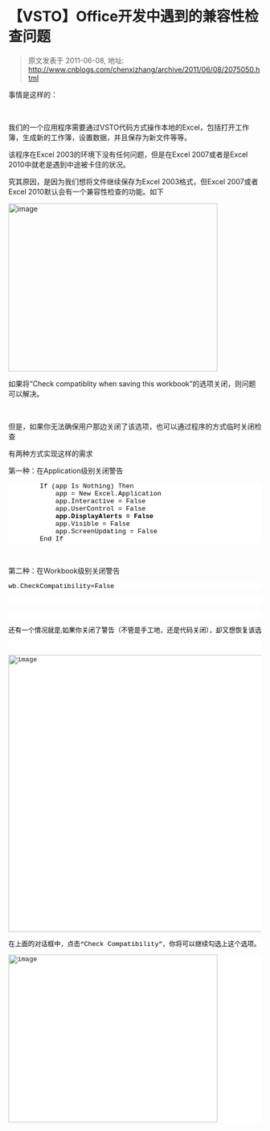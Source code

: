 # 【VSTO】Office开发中遇到的兼容性检查问题 
> 原文发表于 2011-06-08, 地址: http://www.cnblogs.com/chenxizhang/archive/2011/06/08/2075050.html 


<p>事情是这样的：</p> <p>&nbsp;</p> <p>我们的一个应用程序需要通过VSTO代码方式操作本地的Excel，包括打开工作簿，生成新的工作簿，设置数据，并且保存为新文件等等。</p> <p>该程序在Excel 2003的环境下没有任何问题，但是在Excel 2007或者是Excel 2010中就老是遇到中途被卡住的状况。</p> <p>究其原因，是因为我们想将文件继续保存为Excel 2003格式，但Excel 2007或者Excel 2010默认会有一个兼容性检查的功能。如下</p> <p><a href="http://www.xizhang.com/blogimages/VSTOOffice_ABA0/image.png"><img title="image" border="0" alt="image" src="http://www.xizhang.com/blogimages/VSTOOffice_ABA0/image_thumb.png" width="416" height="334"></a></p> <p>如果将“Check compatiblity when saving this workbook”的选项关闭，则问题可以解决。</p> <p>&nbsp;</p> <p>但是，如果你无法确保用户那边关闭了该选项，也可以通过程序的方式临时关闭检查</p> <p>有两种方式实现这样的需求</p> <p>第一种：在Application级别关闭警告</p><pre class="csharpcode">        If (app Is Nothing) Then
            app = New Excel.Application
            app.Interactive = False
            app.UserControl = False
           <strong> app.DisplayAlerts = False</strong>
            app.Visible = False
            app.ScreenUpdating = False
        End If</pre>
<style type="text/css">.csharpcode, .csharpcode pre
{
	font-size: small;
	color: black;
	font-family: consolas, "Courier New", courier, monospace;
	background-color: #ffffff;
	/*white-space: pre;*/
}
.csharpcode pre { margin: 0em; }
.csharpcode .rem { color: #008000; }
.csharpcode .kwrd { color: #0000ff; }
.csharpcode .str { color: #006080; }
.csharpcode .op { color: #0000c0; }
.csharpcode .preproc { color: #cc6633; }
.csharpcode .asp { background-color: #ffff00; }
.csharpcode .html { color: #800000; }
.csharpcode .attr { color: #ff0000; }
.csharpcode .alt 
{
	background-color: #f4f4f4;
	width: 100%;
	margin: 0em;
}
.csharpcode .lnum { color: #606060; }
</style>

<p>&nbsp;</p>
<p>第二种：在Workbook级别关闭警告</p><pre class="csharpcode">wb.CheckCompatibility=False</pre><pre class="csharpcode">&nbsp;</pre><pre class="csharpcode">&nbsp;</pre><pre class="csharpcode"><font face="Verdana">还有一个情况就是,如果你关闭了警告（不管是手工地，还是代码关闭），却又想恢复该选项。要按照下面这样做</font></pre><pre class="csharpcode"><font face="Verdana"></font>&nbsp;</pre><pre class="csharpcode"><a href="http://www.xizhang.com/blogimages/VSTOOffice_ABA0/image_3.png"><img title="image" border="0" alt="image" src="http://www.xizhang.com/blogimages/VSTOOffice_ABA0/image_thumb_3.png" width="933" height="551"></a></pre><pre class="csharpcode">在上面的对话框中，点击“Check Compatibility”，你将可以继续勾选上这个选项。</pre><pre class="csharpcode"><a href="http://www.xizhang.com/blogimages/VSTOOffice_ABA0/image_4.png"><img title="image" border="0" alt="image" src="http://www.xizhang.com/blogimages/VSTOOffice_ABA0/image_thumb_4.png" width="416" height="334"></a></pre>
<style type="text/css">.csharpcode, .csharpcode pre
{
	font-size: small;
	color: black;
	font-family: consolas, "Courier New", courier, monospace;
	background-color: #ffffff;
	/*white-space: pre;*/
}
.csharpcode pre { margin: 0em; }
.csharpcode .rem { color: #008000; }
.csharpcode .kwrd { color: #0000ff; }
.csharpcode .str { color: #006080; }
.csharpcode .op { color: #0000c0; }
.csharpcode .preproc { color: #cc6633; }
.csharpcode .asp { background-color: #ffff00; }
.csharpcode .html { color: #800000; }
.csharpcode .attr { color: #ff0000; }
.csharpcode .alt 
{
	background-color: #f4f4f4;
	width: 100%;
	margin: 0em;
}
.csharpcode .lnum { color: #606060; }
</style>
